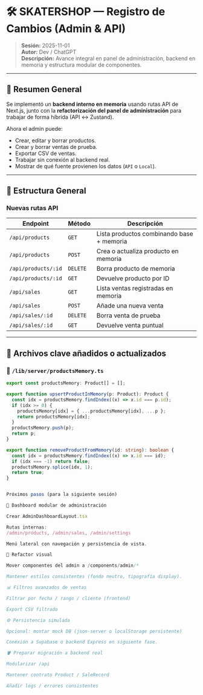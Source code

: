 # 🛠️ SKATERSHOP — Registro de Cambios (Admin & API)

> **Sesión:** 2025-11-01  
> **Autor:** Dev / ChatGPT  
> **Descripción:** Avance integral en panel de administración, backend en memoria y estructura modular de componentes.

---

## 🚀 Resumen General

Se implementó un **backend interno en memoria** usando rutas API de Next.js, junto con la **refactorización del panel de administración** para trabajar de forma híbrida (API ↔ Zustand).

Ahora el admin puede:
- Crear, editar y borrar productos.
- Crear y borrar ventas de prueba.
- Exportar CSV de ventas.
- Trabajar sin conexión al backend real.
- Mostrar de qué fuente provienen los datos (`API` o `Local`).

---

## 🧩 Estructura General

### **Nuevas rutas API**

| Endpoint | Método | Descripción |
|-----------|---------|-------------|
| `/api/products` | `GET` | Lista productos combinando base + memoria |
| `/api/products` | `POST` | Crea o actualiza producto en memoria |
| `/api/products/:id` | `DELETE` | Borra producto de memoria |
| `/api/products/:id` | `GET` | Devuelve producto por ID |
| `/api/sales` | `GET` | Lista ventas registradas en memoria |
| `/api/sales` | `POST` | Añade una nueva venta |
| `/api/sales/:id` | `DELETE` | Borra venta de prueba |
| `/api/sales/:id` | `GET` | Devuelve venta puntual |

---

## 🧱 Archivos clave añadidos o actualizados

### **📁 `/lib/server/productsMemory.ts`**

```ts
export const productsMemory: Product[] = [];

export function upsertProductInMemory(p: Product): Product {
  const idx = productsMemory.findIndex((x) => x.id === p.id);
  if (idx >= 0) {
    productsMemory[idx] = { ...productsMemory[idx], ...p };
    return productsMemory[idx];
  }
  productsMemory.push(p);
  return p;
}

export function removeProductFromMemory(id: string): boolean {
  const idx = productsMemory.findIndex((x) => x.id === id);
  if (idx === -1) return false;
  productsMemory.splice(idx, 1);
  return true;
}


Próximos pasos (para la siguiente sesión)

🧭 Dashboard modular de administración

Crear AdminDashboardLayout.tsx

Rutas internas:
/admin/products, /admin/sales, /admin/settings

Menú lateral con navegación y persistencia de vista.

🧹 Refactor visual

Mover componentes del admin a /components/admin/*

Mantener estilos consistentes (fondo neutro, tipografía display).

📊 Filtros avanzados de ventas

Filtrar por fecha / rango / cliente (frontend)

Export CSV filtrado

⚙️ Persistencia simulada

Opcional: montar mock DB (json-server o localStorage persistente)

Conexión a Supabase o backend Express en siguiente fase.

🪣 Preparar migración a backend real

Modularizar /api

Mantener contrato Product / SaleRecord

Añadir logs / errores consistentes